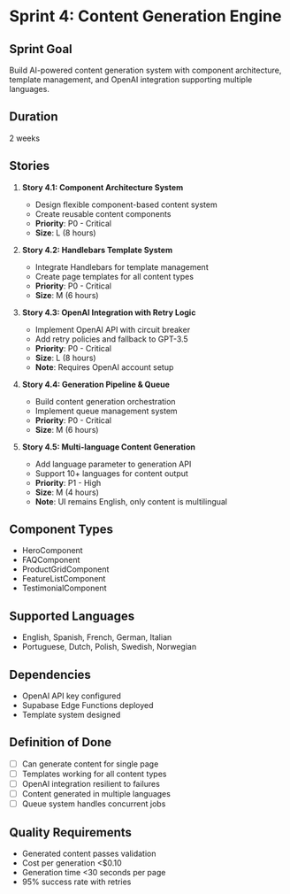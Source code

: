 # Sprint 4: Content Generation Engine

## Sprint Goal
Build AI-powered content generation system with component architecture, template management, and OpenAI integration supporting multiple languages.

## Duration
2 weeks

## Stories

1. **Story 4.1: Component Architecture System**
   - Design flexible component-based content system
   - Create reusable content components
   - **Priority**: P0 - Critical
   - **Size**: L (8 hours)

2. **Story 4.2: Handlebars Template System**
   - Integrate Handlebars for template management
   - Create page templates for all content types
   - **Priority**: P0 - Critical
   - **Size**: M (6 hours)

3. **Story 4.3: OpenAI Integration with Retry Logic**
   - Implement OpenAI API with circuit breaker
   - Add retry policies and fallback to GPT-3.5
   - **Priority**: P0 - Critical
   - **Size**: L (8 hours)
   - **Note**: Requires OpenAI account setup

4. **Story 4.4: Generation Pipeline & Queue**
   - Build content generation orchestration
   - Implement queue management system
   - **Priority**: P0 - Critical
   - **Size**: M (6 hours)

5. **Story 4.5: Multi-language Content Generation**
   - Add language parameter to generation API
   - Support 10+ languages for content output
   - **Priority**: P1 - High
   - **Size**: M (4 hours)
   - **Note**: UI remains English, only content is multilingual

## Component Types
- HeroComponent
- FAQComponent
- ProductGridComponent
- FeatureListComponent
- TestimonialComponent

## Supported Languages
- English, Spanish, French, German, Italian
- Portuguese, Dutch, Polish, Swedish, Norwegian

## Dependencies
- OpenAI API key configured
- Supabase Edge Functions deployed
- Template system designed

## Definition of Done
- [ ] Can generate content for single page
- [ ] Templates working for all content types
- [ ] OpenAI integration resilient to failures
- [ ] Content generated in multiple languages
- [ ] Queue system handles concurrent jobs

## Quality Requirements
- Generated content passes validation
- Cost per generation <$0.10
- Generation time <30 seconds per page
- 95% success rate with retries